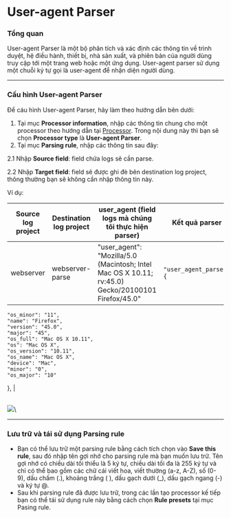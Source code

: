 # User-agent Parser

### Tổng quan

User-agent Parser là một bộ phân tích và xác định các thông tin về trình duyệt, hệ điều hành, thiết bị, nhà sản xuất, và phiên bản của người dùng truy cập tới một trang web hoặc một ứng dụng. User-agent parser sử dụng một chuỗi ký tự gọi là user-agent để nhận diện người dùng.

***

### Cấu hình User-agent Parser

Để cáu hình User-agent Parser, hãy làm theo hướng dẫn bên dưới:&#x20;

1. Tại mục **Processor information**, nhập các thông tin chung cho một processor theo hướng dẫn tại [Processor](https://docs.vngcloud.vn/display/VPV/Processor). Trong nội dung này thì bạn sẽ chọn **Processor type** là **User-agent Parser**.
2. Tại mục **Parsing rule**, nhập các thông tin sau đây:

2.1 Nhập **Source field**: field chứa logs sẽ cần parse.

2.2 Nhập **Target field**: field sẽ được ghi đè bên destination log project, thông thường bạn sẽ không cần nhập thông tin này.

Ví dụ:&#x20;

| Source log project | Destination log project | user\_agent (field logs mà chúng tôi thực hiện parser)                                              | Kết quả parser                                                                                                                                                                                                                                                                                                      |
| ------------------ | ----------------------- | --------------------------------------------------------------------------------------------------- | ------------------------------------------------------------------------------------------------------------------------------------------------------------------------------------------------------------------------------------------------------------------------------------------------------------------- |
| webserver          | webserver-parse         | "user\_agent": "Mozilla/5.0 (Macintosh; Intel Mac OS X 10.11; rv:45.0) Gecko/20100101 Firefox/45.0" | <pre><code>"user_agent_parse": {
    "os_minor": "11",
    "name": "Firefox",
    "version": "45.0",
    "major": "45",
    "os_full": "Mac OS X 10.11",
    "os": "Mac OS X",
    "os_version": "10.11",
    "os_name": "Mac OS X",
    "device": "Mac",
    "minor": "0",
    "os_major": "10"
  },
</code></pre> |

\
![](http://docs.vngcloud.vn/download/attachments/59802014/image2023-8-2\_14-44-32.png?version=1\&modificationDate=1690962273000\&api=v2)\


***

### Lưu trữ và tái sử dụng Parsing rule

* Bạn có thể lưu trữ một parsing rule bằng cách tích chọn vào **Save this rule**, sau đó nhập tên gợi nhớ cho parsing rule mà bạn muốn lưu trữ. Tên gợi nhớ có chiều dài tối thiểu là 5 ký tự, chiều dài tối đa là 255 ký tự và chỉ có thể bao gồm các chữ cái viết hoa, viết thường (a-z, A-Z), số (0-9), dấu chấm (.), khoảng trắng ( ), dấu gạch dưới (\_), dấu gạch ngang (-) và ký tự @.
* Sau khi parsing rule đã được lưu trữ, trong các lần tạo processor kế tiếp bạn có thể tái sử dụng rule này bằng cách chọn **Rule presets** tại mục Pasing rule.&#x20;

